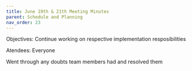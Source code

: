 ```yaml
---
title: June 19th & 21th Meeting Minutes
parent: Schedule and Planning
nav_order: 23
---
```


Objectives: Continue working on respective implementation resposibilities

Atendees: Everyone

Went through any doubts team members had and resolved them
